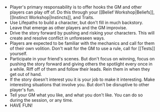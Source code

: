 - Player's primary responsability is to offer hooks the GM and other players can play off of. Do this through your [[Belief Workshop|Beliefs]], [[Instinct Workshop|Instincts]], and Traits. 
- Use Lifepaths to build a character, but don't fill in much backstory. Leave that emerge as other players and the GM improvise. 
- Drive the story forward by pushing and risking your characters. This will create and resolve conflict in unforeseen ways. 
- Players are expected to be familiar with the mechanics and call for them of their own volition. Don't wait for the GM to use a rule, call for [[Tests]] yourself. 
- Participate in your friend's scenes. But don't focus on winning, focus on pushing the story forward and giving others the spotlight every once in a while. Riff off of them and follow their leads. Rein them in when they get out of hand.  
- If the story doesn't interest you it is your job to make it interesting. Make interesting situations that involve you. But don't be disruptive to other player's fun. 
- Tell your GM what you like, and what you don't like. You can do so during the session, or any time. 
- HAVE FUN! 